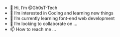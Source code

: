 - 👋 Hi, I’m @Gh0sT-Tech
- 👀 I’m interested in Coding and learning new things
- 🌱 I’m currently learning font-end web development
- 💞️ I’m looking to collaborate on ...
- 📫 How to reach me ...

<!---
Gh0sT-Tech/Gh0sT-Tech is a ✨ special ✨ repository because its `README.md` (this file) appears on your GitHub profile.
You can click the Preview link to take a look at your changes.
--->
